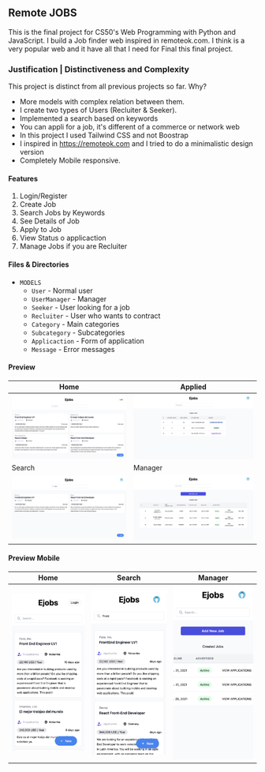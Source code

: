 ## Remote JOBS

This is the final project for CS50's Web Programming with Python and JavaScript. I build a Job finder web inspired in remoteok.com. I think is a very popular web and it have all that I need for Final this final project.


  ### Justification | Distinctiveness and Complexity

  This project is distinct from all previous projects so far. Why?

  - More models with complex relation between them.
  - I create two types of Users (Recluiter & Seeker).
  - Implemented a search based on keywords
  - You can appli for a job, it's different of a commerce or network web
  - In this project I used Tailwind CSS and not Boostrap
  - I inspired in https://remoteok.com and I tried to do a minimalistic design version
  - Completely Mobile responsive.


#### Features
1. Login/Register
2. Create Job
3. Search Jobs by Keywords
4. See Details of Job
5. Apply to Job
6. View Status o applicaction
7. Manage Jobs if you are Recluiter

#### Files & Directories

- `MODELS`
    - `User` - Normal user
    - `UserManager` - Manager 
    - `Seeker` - User looking for a job
    - `Recluiter` - User who wants to contract
    - `Category` - Main categories
    - `Subcategory` - Subcategories
    - `Applicaction` - Form of application
    - `Message` - Error messages

#### Preview
Home | Applied |
---|---|
![Preview](/screenshots/s1.png)|![Preview](/screenshots/s2.png)
Search|Manager
![Preview](/screenshots/s3.png)|![Preview](/screenshots/s4.png)

#### Preview Mobile
Home | Search | Manager | 
---|---|---|
![Preview](/screenshots/s11.png)|![Preview](/screenshots/s22.png)|![Preview](/screenshots/s33.png)|
